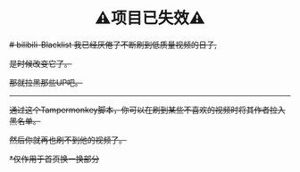 <div align="center">

# ⚠项目已失效⚠
  
</div>

~~# bilibili-Blacklist
我已经厌倦了不断刷到低质量视频的日子,~~

~~是时候改变它了。~~

~~那就拉黑那些UP吧。~~

---

~~通过这个Tampermonkey脚本，你可以在刷到某些不喜欢的视频时将其作者拉入黑名单。~~

~~然后你就再也刷不到他的视频了。~~

~~*仅作用于首页换一换部分~~

